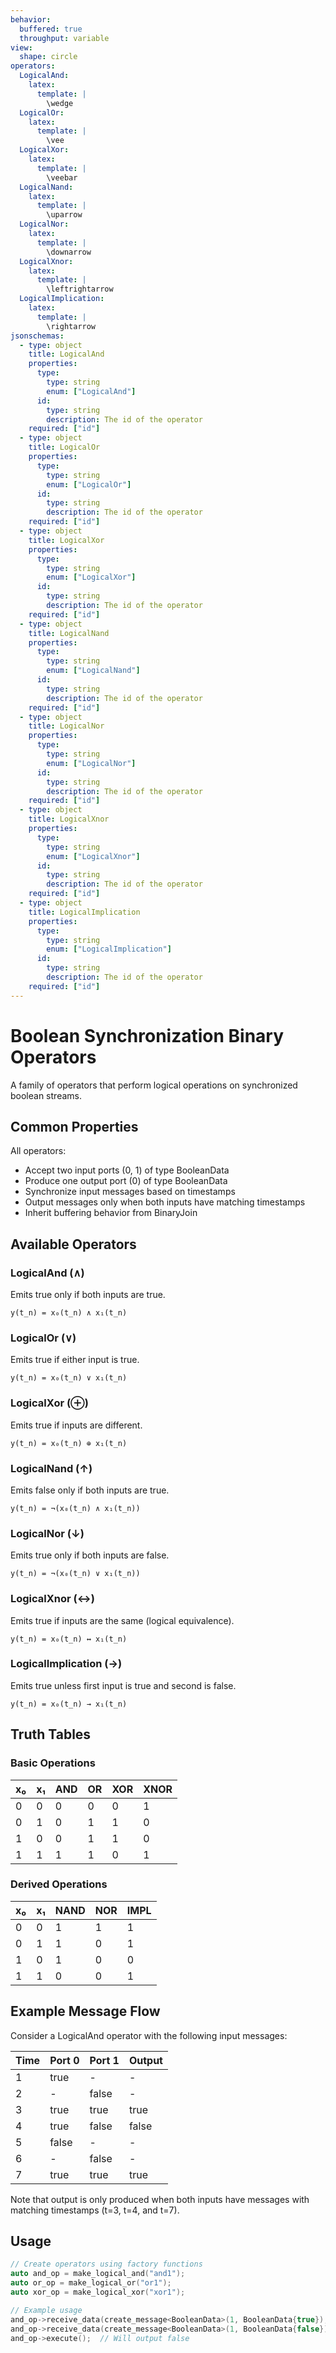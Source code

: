 ```yaml
---
behavior:
  buffered: true
  throughput: variable
view:
  shape: circle
operators:
  LogicalAnd:
    latex:
      template: |
        \wedge
  LogicalOr:
    latex:
      template: |
        \vee
  LogicalXor:
    latex:
      template: |
        \veebar
  LogicalNand:
    latex:
      template: |
        \uparrow
  LogicalNor:
    latex:
      template: |
        \downarrow
  LogicalXnor:
    latex:
      template: |
        \leftrightarrow
  LogicalImplication:
    latex:
      template: |
        \rightarrow
jsonschemas:
  - type: object
    title: LogicalAnd
    properties:
      type:
        type: string
        enum: ["LogicalAnd"]
      id:
        type: string
        description: The id of the operator
    required: ["id"]
  - type: object
    title: LogicalOr
    properties:
      type:
        type: string
        enum: ["LogicalOr"]
      id:
        type: string
        description: The id of the operator
    required: ["id"]
  - type: object
    title: LogicalXor
    properties:
      type:
        type: string
        enum: ["LogicalXor"]
      id:
        type: string
        description: The id of the operator
    required: ["id"]
  - type: object
    title: LogicalNand
    properties:
      type:
        type: string
        enum: ["LogicalNand"]
      id:
        type: string
        description: The id of the operator
    required: ["id"]
  - type: object
    title: LogicalNor
    properties:
      type:
        type: string
        enum: ["LogicalNor"]
      id:
        type: string
        description: The id of the operator
    required: ["id"]
  - type: object
    title: LogicalXnor
    properties:
      type:
        type: string
        enum: ["LogicalXnor"]
      id:
        type: string
        description: The id of the operator
    required: ["id"]
  - type: object
    title: LogicalImplication
    properties:
      type:
        type: string
        enum: ["LogicalImplication"]
      id:
        type: string
        description: The id of the operator
    required: ["id"]
---
```


# Boolean Synchronization Binary Operators

A family of operators that perform logical operations on synchronized boolean streams.

## Common Properties

All operators:

- Accept two input ports (0, 1) of type BooleanData
- Produce one output port (0) of type BooleanData
- Synchronize input messages based on timestamps
- Output messages only when both inputs have matching timestamps
- Inherit buffering behavior from BinaryJoin

## Available Operators

### LogicalAnd (∧)

Emits true only if both inputs are true.

```
y(t_n) = x₀(t_n) ∧ x₁(t_n)
```

### LogicalOr (∨)

Emits true if either input is true.

```
y(t_n) = x₀(t_n) ∨ x₁(t_n)
```

### LogicalXor (⊕)

Emits true if inputs are different.

```
y(t_n) = x₀(t_n) ⊕ x₁(t_n)
```

### LogicalNand (↑)

Emits false only if both inputs are true.

```
y(t_n) = ¬(x₀(t_n) ∧ x₁(t_n))
```

### LogicalNor (↓)

Emits true only if both inputs are false.

```
y(t_n) = ¬(x₀(t_n) ∨ x₁(t_n))
```

### LogicalXnor (↔)

Emits true if inputs are the same (logical equivalence).

```
y(t_n) = x₀(t_n) ↔ x₁(t_n)
```

### LogicalImplication (→)

Emits true unless first input is true and second is false.

```
y(t_n) = x₀(t_n) → x₁(t_n)
```

## Truth Tables

### Basic Operations

| x₀  | x₁  | AND | OR  | XOR | XNOR |
| --- | --- | --- | --- | --- | ---- |
| 0   | 0   | 0   | 0   | 0   | 1    |
| 0   | 1   | 0   | 1   | 1   | 0    |
| 1   | 0   | 0   | 1   | 1   | 0    |
| 1   | 1   | 1   | 1   | 0   | 1    |

### Derived Operations

| x₀  | x₁  | NAND | NOR | IMPL |
| --- | --- | ---- | --- | ---- |
| 0   | 0   | 1    | 1   | 1    |
| 0   | 1   | 1    | 0   | 1    |
| 1   | 0   | 1    | 0   | 0    |
| 1   | 1   | 0    | 0   | 1    |

## Example Message Flow

Consider a LogicalAnd operator with the following input messages:

| Time | Port 0 | Port 1 | Output |
| ---- | ------ | ------ | ------ |
| 1    | true   | -      | -      |
| 2    | -      | false  | -      |
| 3    | true   | true   | true   |
| 4    | true   | false  | false  |
| 5    | false  | -      | -      |
| 6    | -      | false  | -      |
| 7    | true   | true   | true   |

Note that output is only produced when both inputs have messages with matching timestamps (t=3, t=4, and t=7).

## Usage

```cpp
// Create operators using factory functions
auto and_op = make_logical_and("and1");
auto or_op = make_logical_or("or1");
auto xor_op = make_logical_xor("xor1");

// Example usage
and_op->receive_data(create_message<BooleanData>(1, BooleanData{true}), 0);
and_op->receive_data(create_message<BooleanData>(1, BooleanData{false}), 1);
and_op->execute();  // Will output false
```
